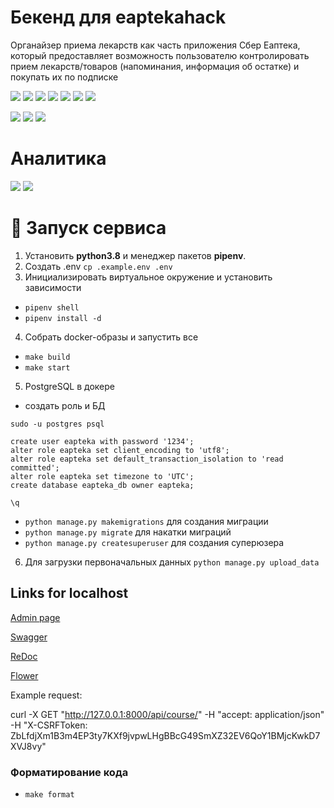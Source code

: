# Бекенд для eaptekahack

Органайзер приема лекарств как часть приложения Сбер Еаптека, который предоставляет возможность пользователю контролировать прием лекарств/товаров (напоминания, информация об остатке) и покупать их по подписке


![](https://img.shields.io/badge/python-black)
![](https://img.shields.io/badge/django-black)
![](https://img.shields.io/badge/postgres-black)
![](https://img.shields.io/badge/drf-black)
![](https://img.shields.io/badge/minio-black)
![](https://img.shields.io/badge/celery-black)
![](https://img.shields.io/badge/redis-black)

[![](https://img.shields.io/badge/code%20style-black-000000.svg)](https://github.com/psf/black)
![](https://img.shields.io/badge/code_style-isort-black)
![](https://img.shields.io/badge/code_style-flake8-black)

# Аналитика

[![](https://img.shields.io/badge/Miro-UserStory_Map-00000.svg)](https://miro.com/app/board/o9J_lBnpZfM=/)
[![](https://img.shields.io/badge/Miro-MVP_CJM-00000.svg)](https://miro.com/app/board/o9J_lCcnyWY=/)


# 🚀 Запуск сервиса
1. Установить **python3.8** и менеджер пакетов **pipenv**.
2. Создать .env  `cp .example.env .env`
2. Инициализировать виртуальное окружение и установить зависимости
- `pipenv shell`
- `pipenv install -d`

4. Собрать docker-образы и запустить все
- `make build`
- `make start`

5. PostgreSQL в докере
- создать роль и БД
```  
sudo -u postgres psql

create user eapteka with password '1234';
alter role eapteka set client_encoding to 'utf8';
alter role eapteka set default_transaction_isolation to 'read committed';
alter role eapteka set timezone to 'UTC';
create database eapteka_db owner eapteka;

\q
```
- `python manage.py makemigrations` для создания миграции
- `python manage.py migrate` для накатки миграций
- `python manage.py createsuperuser` для создания суперюзера

6. Для загрузки первоначальных данных `python manage.py upload_data`

## Links for localhost
[Admin page](http://localhost:8000/admin)

[Swagger](http://localhost:8000/swagger)

[ReDoc](http://localhost:8000/redoc)

[Flower](http://localhost:5555/)

Example request:

curl -X GET "http://127.0.0.1:8000/api/course/" -H  "accept: application/json" -H  "X-CSRFToken: ZbLfdjXm1B3m4EP3ty7KXf9jvpwLHgBBcG49SmXZ32EV6QoY1BMjcKwkD7XVJ8vy"

### Форматирование кода
- `make format`